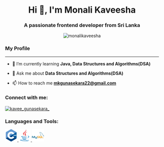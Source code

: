 <h1 align="center">Hi 👋, I'm Monali Kaveesha</h1>
<h3 align="center">A passionate frontend developer from Sri Lanka</h3>

<p align="center"> <img src="https://komarev.com/ghpvc/?username=monalikaveesha&label=Profile%20views&color=0e75b6&style=flat" alt="monalikaveesha" /> </p>

### My Profile
---

- 🌱 I’m currently learning **Java, Data Structures and Algorithms(DSA)**

- 💬 Ask me about **Data Structures and Algorithms(DSA)**

- 📫 How to reach me **mkgunasekara22@gmail.com**

<h3 align="left">Connect with me:</h3>
<p align="left">
<a href="https://instagram.com/kavee_gunasekara_" target="blank"><img align="center" src="https://raw.githubusercontent.com/rahuldkjain/github-profile-readme-generator/master/src/images/icons/Social/instagram.svg" alt="kavee_gunasekara_" height="30" width="40" /></a>
</p>

<h3 align="left">Languages and Tools:</h3>
<p align="left"> <a href="https://www.w3schools.com/cpp/" target="_blank" rel="noreferrer"> <img src="https://raw.githubusercontent.com/devicons/devicon/master/icons/cplusplus/cplusplus-original.svg" alt="cplusplus" width="40" height="40"/> </a> <a href="https://www.java.com" target="_blank" rel="noreferrer"> <img src="https://raw.githubusercontent.com/devicons/devicon/master/icons/java/java-original.svg" alt="java" width="40" height="40"/> </a> <a href="https://www.mysql.com/" target="_blank" rel="noreferrer"> <img src="https://raw.githubusercontent.com/devicons/devicon/master/icons/mysql/mysql-original-wordmark.svg" alt="mysql" width="40" height="40"/> </a> </p>

